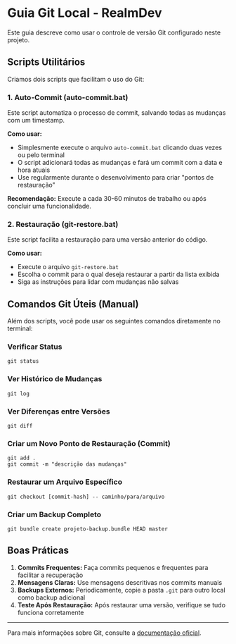 # Guia Git Local - RealmDev

Este guia descreve como usar o controle de versão Git configurado neste projeto.

## Scripts Utilitários

Criamos dois scripts que facilitam o uso do Git:

### 1. Auto-Commit (auto-commit.bat)

Este script automatiza o processo de commit, salvando todas as mudanças com um timestamp.

**Como usar:**
- Simplesmente execute o arquivo `auto-commit.bat` clicando duas vezes ou pelo terminal
- O script adicionará todas as mudanças e fará um commit com a data e hora atuais
- Use regularmente durante o desenvolvimento para criar "pontos de restauração"

**Recomendação:** Execute a cada 30-60 minutos de trabalho ou após concluir uma funcionalidade.

### 2. Restauração (git-restore.bat)

Este script facilita a restauração para uma versão anterior do código.

**Como usar:**
- Execute o arquivo `git-restore.bat`
- Escolha o commit para o qual deseja restaurar a partir da lista exibida
- Siga as instruções para lidar com mudanças não salvas

## Comandos Git Úteis (Manual)

Além dos scripts, você pode usar os seguintes comandos diretamente no terminal:

### Verificar Status

```
git status
```

### Ver Histórico de Mudanças

```
git log
```

### Ver Diferenças entre Versões

```
git diff
```

### Criar um Novo Ponto de Restauração (Commit)

```
git add .
git commit -m "descrição das mudanças"
```

### Restaurar um Arquivo Específico

```
git checkout [commit-hash] -- caminho/para/arquivo
```

### Criar um Backup Completo

```
git bundle create projeto-backup.bundle HEAD master
```

## Boas Práticas

1. **Commits Frequentes:** Faça commits pequenos e frequentes para facilitar a recuperação
2. **Mensagens Claras:** Use mensagens descritivas nos commits manuais
3. **Backups Externos:** Periodicamente, copie a pasta `.git` para outro local como backup adicional
4. **Teste Após Restauração:** Após restaurar uma versão, verifique se tudo funciona corretamente

---

Para mais informações sobre Git, consulte a [documentação oficial](https://git-scm.com/doc). 